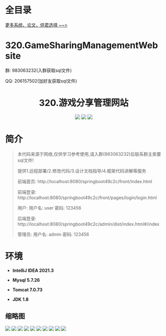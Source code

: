 # 全目录

[更多系统、论文，供君选择 ~~>](https://www.bitwise.net.cn)

# 320.GameSharingManagementWebsite

<p>群: 983063232(入群获取sql文件)</p>
<p>QQ: 206157502(加好友获取sql文件)</p>

<p><h1 align="center">320.游戏分享管理网站</h1></p>


<p align="center">
	<img src="https://img.shields.io/badge/jdk-1.8-orange.svg"/>
    <img src="https://img.shields.io/badge/springboot-5.x-lightgrey.svg"/>
    <img src="https://img.shields.io/badge/vue-3.x-blue.svg"/>
</p>

# 简介

> 本代码来源于网络,仅供学习参考使用,请入群(983063232)后联系群主索要sql文件!
>
> 提供1.远程部署/2.修改代码/3.设计文档指导/4.框架代码讲解等服务
>
> 前端首页: http://localhost:8080/springboot49c2c/front/index.html
>
> 前端登录: http://localhost:8080/springboot49c2c/front/pages/login/login.html
>
> 用户: 用户名: user 密码: 123456
>
> 后端登录: http://localhost:8080/springboot49c2c/admin/dist/index.html#/index
>
> 管理员: 用户名: admin 密码: 123456
>

# 环境

- <b>IntelliJ IDEA 2021.3</b>

- <b>Mysql 5.7.26</b>

- <b>Tomcat 7.0.73</b>

- <b>JDK 1.8</b>




## 缩略图

![](https://bitwise.oss-cn-heyuan.aliyuncs.com/2024/9/10/097d1fa7-79d5-4f31-b572-ab5e0a197471.png)
![](https://bitwise.oss-cn-heyuan.aliyuncs.com/2024/9/10/45e64256-4930-438e-9bed-846cae7091d8.png)
![](https://bitwise.oss-cn-heyuan.aliyuncs.com/2024/9/10/ad8abcc2-d61a-4775-988a-5edd4a3d31da.png)
![](https://bitwise.oss-cn-heyuan.aliyuncs.com/2024/9/10/2f72afad-8fa8-423f-be50-5555989c2b57.png)
![](https://bitwise.oss-cn-heyuan.aliyuncs.com/2024/9/10/6dfe7645-8eec-4e4c-8296-987607908ae7.png)
![](https://bitwise.oss-cn-heyuan.aliyuncs.com/2024/9/10/a3262ce5-4102-4572-8cf7-9634fb36c600.png)
![](https://bitwise.oss-cn-heyuan.aliyuncs.com/2024/9/10/54405203-be32-4daf-a5da-0a4c27008b43.png)
![](https://bitwise.oss-cn-heyuan.aliyuncs.com/2024/9/10/d899d061-d7e6-4fee-b8dd-132d4a10ab47.png)
![](https://bitwise.oss-cn-heyuan.aliyuncs.com/2024/9/10/a75f312e-0bb4-4c9f-a90e-ac562861155d.png)
![](https://bitwise.oss-cn-heyuan.aliyuncs.com/2024/9/10/91b9b4bb-680f-402b-902c-387af6584281.png)





